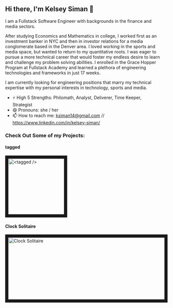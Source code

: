 ## Hi there, I'm Kelsey Siman 👋 

I am a Fullstack Software Engineer with backgrounds in the finance and media sectors.

After studying Economics and Mathematics in college, I worked first as an investment banker in NYC and then in investor relations for a media conglomerate based in the Denver area. I loved working in the sports and media space, but wanted to return to my quantitative roots. I was eager to pursue a more technical career that would foster my endless desire to learn and challenge my problem solving abilities. I enrolled in the Grace Hopper Program at Fullstack Academy and learned a plethora of engineering technologies and frameworks in just 17 weeks.

I am currently looking for engineering positions that marry my technical expertise with my personal interests in technology, sports and media.

- ⚡ High 5 Strengths: Philomath, Analyst, Deliverer, Time Keeper, Strategist
- 😄  Pronouns: she / her
- 📫  How to reach me: ksiman14@gmail.com // https://www.linkedin.com/in/kelsey-siman/

### Check Out Some of my Projects:

#### tagged
<a href="https://www.youtube.com/watch?v=ZnTJXJw4Izo&list=PLx0iOsdUOUmnPA9l9RyeENObqv4SJi-_S&index=15&t=2s" target="_blank"><img src="https://camo.githubusercontent.com/c72ae28206f3ab132f228b5d1ee6c7e2ee5323cec5cd852349ec9f4d4aad9734/687474703a2f2f7777772e696d6167652e6661726d2f696d616765732f323032312f30352f32312f36373831376461653935303962626137383532343465326239663332323563302e706e67" 
alt="<tagged />" height="180" border="10" /></a>

#### Clock Solitaire
<a href="https://kis-card-game.herokuapp.com/" target="_blank"><img width="1117" alt="Clock Solitaire" src="https://user-images.githubusercontent.com/40218057/120482969-a9aecc00-c37f-11eb-8bc6-2c80d76db321.png" width="50" height="200" border="10"></a>

<!--
**ksiman14/ksiman14** is a ✨ _special_ ✨ repository because its `README.md` (this file) appears on your GitHub profile.

Here are some ideas to get you started:

- 🔭 I’m currently working on ...
- 🌱 I’m currently learning ...
- 👯 I’m looking to collaborate on ...
- 🤔 I’m looking for help with ...
- 💬 Ask me about ...
- 📫 How to reach me: ...
- 😄 Pronouns: ...
- ⚡ Fun fact: ...
-->
